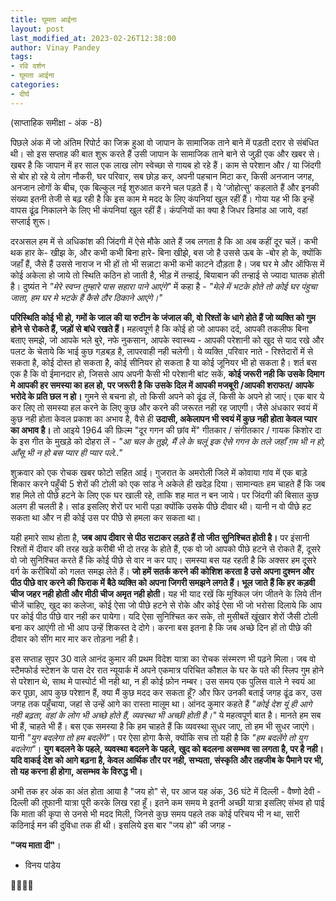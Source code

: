 ```yaml
---
title: घूमता आईना
layout: post
last_modified_at: 2023-02-26T12:38:00
author: Vinay Pandey
tags:
- रवि दर्शन
- घूमता आईना
categories:
- दीर्घ
---
```

(साप्ताहिक समीक्षा - अंक -8)

पिछले अंक में जो अंतिम रिपोर्ट का जिक्र हुआ वो जापान के सामाजिक ताने बाने में पड़ती दरार से संबंधित थी। सो इस सप्ताह की बात शुरू करते हैं उसी जापान के सामाजिक ताने बाने से जुड़ी एक और खबर से। खबर है कि जापान में हर साल एक लाख लोग स्वेच्छा से गायब हो रहे हैं। काम से परेशान और / या जिंदगी से बोर हो रहे ये लोग नौकरी, घर परिवार, सब छोड़ कर, अपनी पहचान मिटा कर, किसी अनजान जगह, अनजान लोगों के बीच, एक बिल्कुल नई शुरुआत करने चल पड़ते हैं। ये 'जोहोत्सु' कहलाते हैं और इनकी संख्या इतनी तेजी से बढ़ रही है कि इस काम मे मदद के लिए कंपनियां खुल रहीं हैं। गोया यह भी कि इन्हें वापस ढूंढ निकालने के लिए भी कंपनियां खुल रहीं हैं। कंपनियों का क्या है जिधर डिमांड आ जाये, वहां सप्लाई शुरू। 

दरअसल हम में से अधिकांश की जिंदगी में ऐसे मौके आते हैं जब लगता है कि आ अब कहीं दूर चलें। कभी थक हार के- खीझ के, और कभी कभी बिना हारे- बिना खीझे, बस जो है उससे ऊब के -बोर हो के, क्योंकि जहाँ हैं, जैसे हैं उससे नाराज न भी हों तो भी सन्नाटा कभी कभी काटने दौड़ता है। जब घर मे और ऑफिस में कोई अकेला हो जाये तो स्थिति कठिन हो जाती है,  भीड़ में तन्हाई, बियाबान की तन्हाई से ज्यादा घातक होती है। दुष्यंत ने *"मेरे स्वप्न तुम्हारे पास सहारा पाने आएंगे"* में कहा है  - 
*"मेले में भटके होते तो कोई घर पंहुचा जाता,*
*हम घर मे भटके हैं कैसे ठौर ठिकाने आएंगे।"*

**परिस्थिति कोई भी हो, गमों के जाल की या रुटीन के जंजाल की, वो रिश्तों के धागे होते हैं जो व्यक्ति को गुम होने से रोकते हैं, जड़ों से बांधे रखते हैं।** महत्वपूर्ण है कि कोई हो जो आपका दर्द, आपकी तकलीफ बिना बताए समझे, जो आपके भले बुरे, नफे नुकसान, आपके स्वास्थ्य - आपकी परेशानी को खुद से याद रखे और पलट के चेताये कि भाई कुछ गड़बड़ है, लापरवाही नही चलेगी।  ये व्यक्ति ,परिवार नाते - रिश्तेदारों में से सकता है, कोई दोस्त हो सकता है, कोई सीनियर हो सकता है या कोई जूनियर भी हो सकता है। शर्त बस एक है कि वो ईमानदार हो, जिससे आप अपनी कैसी भी परेशानी बांट सकें, **कोई जरूरी नही कि उसके दिमाग मे आपकी हर समस्या का हल हो, पर जरूरी है कि उसके दिल में आपकी मजबूरी /आपकी शराफत/ आपके भरोदे के प्रति छल न हो।** गुमने से बचना हो, तो किसी अपने को ढूंढ लें, किसी के अपने हो जाएं। एक बार ये कर लिए तो समस्या हल करने के लिए कुछ और करने की जरूरत नही रह जाएगी। जैसे अंधकार स्वयं में कुछ नही होता केवल प्रकाश का अभाव है, वैसे ही **उदासी, अकेलापन भी स्वयं में कुछ नही होता केवल प्यार का अभाव है।** तो आइये 1964 की फ़िल्म "दूर गगन की छांव में" गीतकार / संगीतकार / गायक किशोर दा के इस गीत  के मुखड़े को दोहरा लें -
*"आ चल के तुझे, मैं ले के चलूं*
*इक ऐसे गगन के तले*
*जहाँ ग़म भी न हो, आँसू भी न हो*
*बस प्यार ही प्यार पले.."*

शुक्रवार को एक रोचक खबर फोटो सहित आई। गुजरात के अमरोली जिले में कोवाया गांव में एक बाड़े शिकार करने पहुँची 5 शेरों की टोली को एक सांड ने अकेले ही खदेड़ दिया। सामान्यतः हम चाहते हैं कि जब शह मिले तो पीछे हटने के लिए एक घर खाली रहे, ताकि शह मात न बन जाये। पर जिंदगी की बिसात कुछ अलग ही चलती है। सांड इसलिए शेरों पर भारी पड़ा क्योंकि उसके पीछे दीवार थी। यानी न वो पीछे हट सकता था और न ही कोई उस पर पीछे से हमला कर सकता था। 

यही हमारे साथ होता है, **जब आप दीवार से पीठ सटाकर लड़ते हैं तो जीत सुनिश्चित होती है।** पर इंसानी रिश्तों में दीवार की तरह खड़े करीबी भी दो तरह के होते हैं, एक वो जो आपको पीछे हटने से रोकते हैं, दूसरे वो जो सुनिश्चित करते हैं कि कोई पीछे से वार न कर पाए। समस्या बस यह रहती है कि अक्सर हम दूसरे वर्ग के करीबियों को गलत समझ लेते हैं। **जो हमें सतर्क करने की कोशिश करता है उसे अपना दुश्मन और पीठ पीछे वार करने की फिराक में बैठे व्यक्ति को अपना जिगरी समझने लगते हैं। भूल जाते हैं कि हर कड़वी चीज जहर नही होती और मीठी चीज अमृत नही होती**। यह भी याद रखें कि मुश्किल जंग जीतने के लिये तीन चीजें चाहिए, खुद का कलेजा, कोई ऐसा जो पीछे हटने से रोके और कोई ऐसा भी जो भरोसा दिलाये कि आप पर कोई पीठ पीछे वार नही कर पायेगा। यदि ऐसा सुनिश्चित कर सके, तो मुसीबतें खूंखार शेरों जैसी टोली बना कर आएंगी तो भी आप उन्हें शिकस्त दे दोगे। करना बस इतना है कि जब अच्छे दिन हों तो पीछे की दीवार को सींग मार मार कर तोड़ना नही है। 

इस सप्ताह सुपर 30 वाले आनंद कुमार की प्रथम विदेश यात्रा का रोचक संस्मरण भी पढ़ने मिला। जब वो स्टैमफोर्ड स्टेशन के पास देर रात न्यूयार्क में अपने एकमात्र परिचित कौशल के घर के पते की स्लिप गुम होने से परेशान थे, साथ मे पास्पोर्ट भी नही था, न ही कोई फ़ोन नम्बर। उस समय एक पुलिस वाले ने स्वयं आ कर पूछा, आप कुछ परेशान हैं, क्या मैं कुछ मदद कर सकता हूँ? और फिर उनकी बताई जगह ढूंढ कर, उस जगह तक पहुँचाया, जहां से उन्हें आगे का रास्ता मालूम था। आंनद कुमार कहते हैं *"कोई देश यूं ही आगे नही बढ़ता, वहां के लोग भी अच्छे होते हैं, व्यवस्था भी अच्छी होती है।"* ये महत्वपूर्ण बात है। मानते हम सब भी हैं, चाहते भी हैं। बस एक समस्या है कि हम चाहते हैं कि व्यवस्था सुधर जाए, तो हम भी सुधर जाएंगे। यानी *"युग बदलेगा तो हम बदलेंगे"*। पर ऐसा होगा कैसे,  क्योंकि सच तो यही है कि *"हम बदलेंगे तो युग बदलेगा"*। **युग बदलने के पहले, व्यवस्था बदलने के पहले, खुद को बदलना असम्भव सा लगता है, पर है नही। यदि वाकई देश को आगे बढ़ना है, केवल आर्थिक तौर पर नही, सभ्यता, संस्कृति और तहजीब के पैमाने पर भी, तो यह करना ही होगा, असम्भव के विरुद्ध भी।**

अभी तक हर अंक का अंत होता आया है "जय हो" से, पर आज यह अंक, 36 घंटे में दिल्ली - वैष्णो देवी - दिल्ली की तूफानी यात्रा पूरी करके लिख रहा हूँ। इतने कम समय मे इतनी अच्छी यात्रा इसलिए संभव हो पाई कि माता की कृपा से उनसे भी मदद मिली, जिनसे कुछ समय पहले तक कोई परिचय भी न था, सारी कठिनाई मन की दुविधा तक ही थी। इसलिये इस बार "जय हो" की जगह -

**"जय माता दी"**।

- विनय पांडेय

🙏🌷🌷🙏



